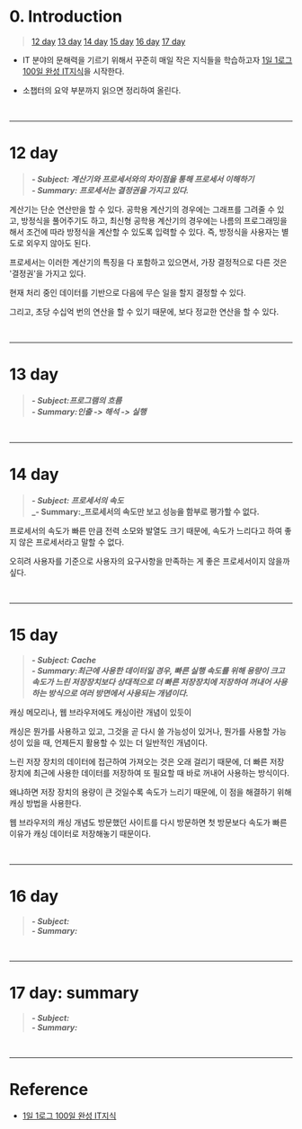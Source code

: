 # 0. Introduction

> [12 day](#12-day)
> [13 day](#13-day)
> [14 day](#14-day)
> [15 day](#15-day)
> [16 day](#16-day)
> [17 day](#17-day-summary)


- IT 분야의 문해력을 기르기 위해서 꾸준히 매일 작은 지식들을 학습하고자 [1일 1로그 100일 완성 IT지식](http://www.kyobobook.co.kr/product/detailViewKor.laf?ejkGb=KOR&mallGb=KOR&barcode=9788966263301&orderClick=LEa&Kc=)을 시작한다. 


- 소챕터의 요약 부분까지 읽으면 정리하여 올린다.

<br>

---

# 12 day

> **_- Subject: 계산기와 프로세서와의 차이점을 통해 프로세서 이해하기_**    
> **_- Summary: 프로세서는 결정권을 가지고 있다._**    

계산기는 단순 연산만을 할 수 있다. 공학용 계산기의 경우에는 그래프를 그려줄 수 있고, 방정식을 풀어주기도 하고, 최신형 공학용 계산기의 경우에는 나름의 프로그래밍을 해서 조건에 따라 방정식을 계산할 수 있도록 입력할 수 있다. 즉, 방정식을 사용자는 별도로 외우지 않아도 된다. 

프로세서는 이러한 계산기의 특징을 다 포함하고 있으면서, 가장 결정적으로 다른 것은 '결정권'을 가지고 있다. 

현재 처리 중인 데이터를 기반으로 다음에 무슨 일을 할지 결정할 수 있다. 

그리고, 초당 수십억 번의 연산을 할 수 있기 때문에, 보다 정교한 연산을 할 수 있다.  

<br>

---
# 13 day

> **_- Subject:프로그램의 흐름_**    
> **_- Summary:인출 -> 해석 -> 실행_**    

<br>

---
# 14 day

> **_- Subject: 프로세서의 속도_**    
> **_- Summary:_프로세서의 속도만 보고 성능을 함부로 평가할 수 없다.**    


프로세서의 속도가 빠른 만큼 전력 소모와 발열도 크기 때문에, 속도가 느리다고 하여 좋지 않은 프로세서라고 말할 수 없다. 

오히려 사용자를 기준으로 사용자의 요구사항을 만족하는 게 좋은 프로세서이지 않을까 싶다.

<br>

---
# 15 day

> **_- Subject: Cache_**    
> **_- Summary:최근에 사용한 데이터일 경우, 빠른 실행 속도를 위해  용량이 크고 속도가 느린 저장장치보다 상대적으로 더 빠른 저장장치에 저장하여 꺼내어 사용하는 방식으로 여러 방면에서 사용되는 개념이다._**    

캐싱 메모리나, 웹 브라우저에도 캐싱이란 개념이 있듯이

캐싱은 뭔가를 사용하고 있고, 그것을 곧 다시 쓸 가능성이 있거나, 뭔가를 사용할 가능성이 있을 때, 언제든지 활용할 수 있는 더 일반적인 개념이다. 

느린 저장 장치의 데이터에 접근하여 가져오는 것은 오래 걸리기 때문에, 더 빠른 저장 장치에 최근에 사용한 데이터를 저장하여 또 필요할 때 바로 꺼내어 사용하는 방식이다. 

왜냐하면 저장 장치의 용량이 큰 것일수록 속도가 느리기 때문에, 이 점을 해결하기 위해 캐싱 방법을 사용한다.  

웹 브라우저의 캐싱 개념도 방문했던 사이트를 다시 방문하면 첫 방문보다 속도가 빠른 이유가 캐싱 데이터로 저장해놓기 때문이다.  


<br>

---
# 16 day

> **_- Subject:_**    
> **_- Summary:_**    

<br>

---
# 17 day: summary

> **_- Subject:_**    
> **_- Summary:_**    



<br>

---
# Reference

- [1일 1로그 100일 완성 IT지식](http://www.kyobobook.co.kr/product/detailViewKor.laf?ejkGb=KOR&mallGb=KOR&barcode=9788966263301&orderClick=LEa&Kc=) 